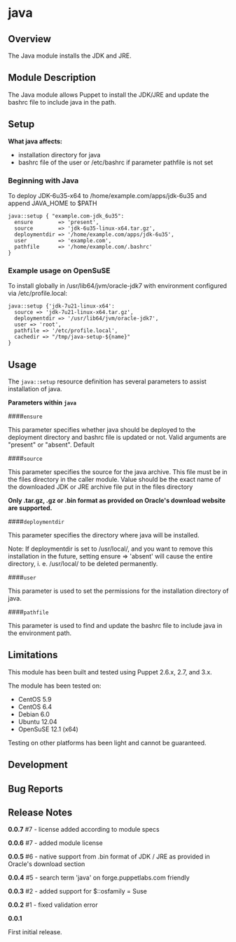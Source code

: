 java
====


Overview
--------

The Java module installs the JDK and JRE. 

Module Description
-------------------

The Java module allows Puppet to install the JDK/JRE and update the bashrc file to include java in the path. 

Setup
-----

**What java affects:**

* installation directory for java
* bashrc file of the user or /etc/bashrc if parameter pathfile is not set 
	
### Beginning with Java

To deploy JDK-6u35-x64 to /home/example.com/apps/jdk-6u35 and append JAVA_HOME to $PATH

    java::setup { "example.com-jdk_6u35":
      ensure        => 'present',
      source        => 'jdk-6u35-linux-x64.tar.gz',
      deploymentdir => '/home/example.com/apps/jdk-6u35',
      user          => 'example.com',
      pathfile      => '/home/example.com/.bashrc'
    }

### Example usage on OpenSuSE

To install globally in /usr/lib64/jvm/oracle-jdk7 with environment configured via /etc/profile.local:

    java::setup {'jdk-7u21-linux-x64':
      source => 'jdk-7u21-linux-x64.tar.gz',
      deploymentdir => '/usr/lib64/jvm/oracle-jdk7',
      user => 'root',
      pathfile => '/etc/profile.local',
      cachedir => "/tmp/java-setup-${name}"
    }

Usage
------

The `java::setup` resource definition has several parameters to assist installation of java.

**Parameters within `java`**

####`ensure`

This parameter specifies whether java should be deployed to the deployment directory and bashrc file is updated or not.
Valid arguments are "present" or "absent". Default 


####`source`

This parameter specifies the source for the java archive. 
This file must be in the files directory in the caller module.
Value should be the exact name of the downloaded JDK or JRE archive file put in the files directory

**Only .tar.gz, .gz or .bin format as provided on Oracle's download website are supported.**

####`deploymentdir`

This parameter specifies the directory where java will be installed.

Note: If deploymentdir is set to /usr/local/, and you want to remove this installation in the future, setting ensure => 'absent' will cause the entire directory, i. e. /usr/local/ to be deleted permanently.

####`user`

This parameter is used to set the permissions for the installation directory of java.

####`pathfile`

This parameter is used to find and update the bashrc file to include java in the environment path.


Limitations
------------

This module has been built and tested using Puppet 2.6.x, 2.7, and 3.x.

The module has been tested on:

* CentOS 5.9
* CentOS 6.4
* Debian 6.0 
* Ubuntu 12.04
* OpenSuSE 12.1 (x64)

Testing on other platforms has been light and cannot be guaranteed. 

Development
------------

Bug Reports
-----------

Release Notes
--------------
**0.0.7**
\#7 - license added according to module specs

**0.0.6**
\#7 - added module license

**0.0.5**
\#6 - native support from .bin format of JDK / JRE as provided in Oracle's download section

**0.0.4**
\#5 - search term 'java' on forge.puppetlabs.com friendly

**0.0.3**
\#2 - added support for $::osfamily = Suse

**0.0.2**
\#1 - fixed validation error

**0.0.1**

First initial release.
